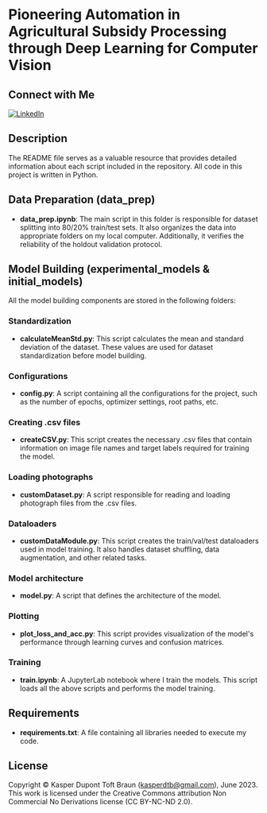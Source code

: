 # Pioneering Automation in Agricultural Subsidy Processing through Deep Learning for Computer Vision

## Connect with Me

[![LinkedIn](https://img.shields.io/badge/LinkedIn-Connect-blue?logo=linkedin&style=for-the-badge)](https://www.linkedin.com/in/kasper-toft-braun/)

## Description

The README file serves as a valuable resource that provides detailed information about each script included in the repository. All code in this project is written in Python.

## Data Preparation (data_prep)

- **data_prep.ipynb**: The main script in this folder is responsible for dataset splitting into 80/20% train/test sets. It also organizes the data into appropriate folders on my local computer. Additionally, it verifies the reliability of the holdout validation protocol.

## Model Building (experimental_models & initial_models)

All the model building components are stored in the following folders:

### Standardization

- **calculateMeanStd.py**: This script calculates the mean and standard deviation of the dataset. These values are used for dataset standardization before model building.

### Configurations

- **config.py**: A script containing all the configurations for the project, such as the number of epochs, optimizer settings, root paths, etc.

### Creating .csv files

- **createCSV.py**: This script creates the necessary .csv files that contain information on image file names and target labels required for training the model.

### Loading photographs

- **customDataset.py**: A script responsible for reading and loading photograph files from the .csv files.

### Dataloaders

- **customDataModule.py**: This script creates the train/val/test dataloaders used in model training. It also handles dataset shuffling, data augmentation, and other related tasks.

### Model architecture

- **model.py**: A script that defines the architecture of the model.

### Plotting

- **plot_loss_and_acc.py**: This script provides visualization of the model's performance through learning curves and confusion matrices.

### Training

- **train.ipynb**: A JupyterLab notebook where I train the models. This script loads all the above scripts and performs the model training.

## Requirements

- **requirements.txt**: A file containing all libraries needed to execute my code.

## License

Copyright © Kasper Dupont Toft Braun (kasperdtb@gmail.com), June
2023. This work is licensed under the Creative Commons attribution Non
Commercial No Derivations license (CC BY-NC-ND 2.0).
